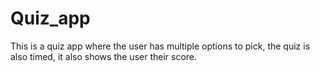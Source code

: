 # Quiz_app
This is a quiz app where the user has multiple options to pick, the quiz is also timed, it also shows the user their score.
